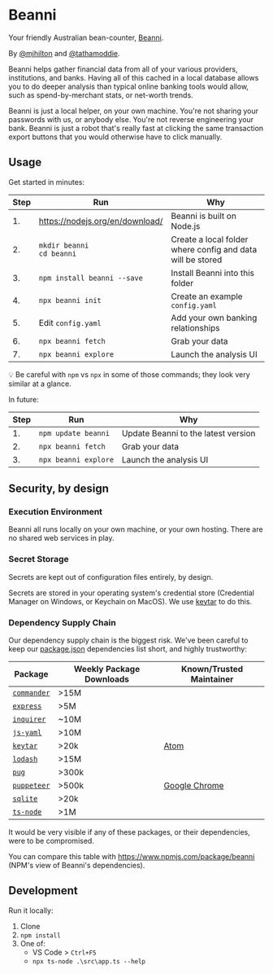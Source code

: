 # Beanni

Your friendly Australian bean-counter, [Beanni](https://www.youtube.com/watch?v=Aey_zIE3K9E).

By [@mjhilton](https://github.com/mjhilton) and [@tathamoddie](https://github.com/tathamoddie).

Beanni helps gather financial data from all of your various providers, institutions, and banks. Having all of this cached in a local database allows you to do deeper analysis than typical online banking tools would allow, such as spend-by-merchant stats, or net-worth trends.

Beanni is just a local helper, on your own machine. You're not sharing your passwords with us, or anybody else. You're not reverse engineering your bank. Beanni is just a robot that's really fast at clicking the same transaction export buttons that you would otherwise have to click manually.

## Usage

Get started in minutes:

| Step | Run | Why |
| --- | --- | --- |
| 1. | https://nodejs.org/en/download/ | Beanni is built on Node.js |
| 2. | `mkdir beanni` <br/> `cd beanni` | Create a local folder where config and data will be stored |
| 3. | `npm install beanni --save` | Install Beanni into this folder |
| 4. | `npx beanni init` | Create an example `config.yaml` |
| 5. | Edit `config.yaml` | Add your own banking relationships |
| 6. | `npx beanni fetch` | Grab your data |
| 7. | `npx beanni explore` | Launch the analysis UI |

💡 Be careful with `npm` vs `npx` in some of those commands; they look very similar at a glance.

In future:

| Step | Run | Why |
| --- | --- | --- |
| 1. | `npm update beanni` | Update Beanni to the latest version |
| 2. | `npx beanni fetch` | Grab your data |
| 3. | `npx beanni explore` | Launch the analysis UI |

## Security, by design

### Execution Environment

Beanni all runs locally on your own machine, or your own hosting. There are no shared web services in play.

### Secret Storage

Secrets are kept out of configuration files entirely, by design.

Secrets are stored in your operating system's credential store (Credential Manager on Windows, or Keychain on MacOS). We use [keytar](https://www.npmjs.com/package/keytar) to do this.

### Dependency Supply Chain

Our dependency supply chain is the biggest risk. We've been careful to keep our [package.json](package.json) dependencies list short, and highly trustworthy:

| Package | Weekly Package Downloads | Known/Trusted Maintainer |
| --- | --- | --- |
| [`commander`](https://www.npmjs.com/package/commander) | >15M | |
| [`express`](https://www.npmjs.com/package/express) | >5M | |
| [`inquirer`](https://www.npmjs.com/package/inquirer) | ~10M | |
| [`js-yaml`](https://www.npmjs.com/package/js-yaml) | >10M | |
| [`keytar`](https://www.npmjs.com/package/keytar) | >20k | [Atom](https://github.com/atom/node-keytar) |
| [`lodash`](https://www.npmjs.com/package/lodash) | >15M | |
| [`pug`](https://www.npmjs.com/package/pug) | >300k | |
| [`puppeteer`](https://www.npmjs.com/package/puppeteer) | >500k | [Google Chrome](https://github.com/GoogleChrome/puppeteer#readme) |
| [`sqlite`](https://www.npmjs.com/package/sqlite) | >20k | |
| [`ts-node`](https://www.npmjs.com/package/ts-node) | >1M | |

It would be very visible if any of these packages, or their dependencies, were to be compromised.

You can compare this table with https://www.npmjs.com/package/beanni (NPM's view of Beanni's dependencies).

## Development

Run it locally:

1. Clone
1. `npm install`
1. One of:
    * VS Code > `Ctrl+F5`
    * `npx ts-node .\src\app.ts --help`
